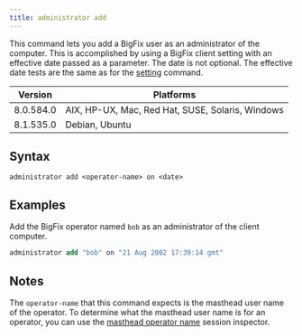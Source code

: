 ```yaml
---
title: administrator add
---
```


This command lets you add a BigFix user as an administrator of the computer.
This is accomplished by using a BigFix client setting with an effective date
passed as a parameter. The date is not optional. The effective date tests are
the same as for the [setting](./setting.html) command.

Version | Platforms
--- | ---
8.0.584.0 | AIX, HP-UX, Mac, Red Hat, SUSE, Solaris, Windows
8.1.535.0 | Debian, Ubuntu

## Syntax

    administrator add <operator-name> on <date>

## Examples

Add the BigFix operator named `bob` as an administrator of the client computer.

```actionscript
administrator add "bob" on "21 Aug 2002 17:39:14 gmt" 
```

## Notes

The `operator-name` that this command expects is the masthead user name of the
operator. To determine what the masthead user name is for an operator, you can
use the [masthead operator name](/relevance/reference/bes-user.html#masthead-operator-name-of-bes-user-string)
session inspector.
